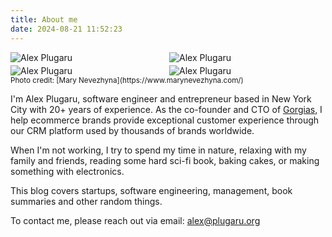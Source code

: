 ```yaml
---
title: About me 
date: 2024-08-21 11:52:23
---
```


<style>
.image-gallery {
    display: grid;
    grid-template-columns: 1fr 1fr;
    gap: 4px;
}
</style>

<div class="image-gallery">
    <img src="/images/alex-plugaru-1.jpg" alt="Alex Plugaru" title="Alex Plugaru"/>
    <img src="/images/alex-plugaru-3.jpg" alt="Alex Plugaru" title="Alex Plugaru"/>
    <img src="/images/alex-plugaru-4.jpg" alt="Alex Plugaru" title="Alex Plugaru"/>
    <img src="/images/alex-plugaru-2.jpg" alt="Alex Plugaru" title="Alex Plugaru"/>
</div>
<span style="font-size: smaller">Photo credit: [Mary Nevezhyna](https://www.marynevezhyna.com/)</span>

I'm Alex Plugaru, software engineer and entrepreneur based in New York City with 20+ years of experience.
As the co-founder and CTO of [Gorgias](https://www.gorgias.com), I help ecommerce brands provide exceptional customer 
experience through our CRM platform used by thousands of brands worldwide.

When I'm not working, I try to spend my time in nature, relaxing with my family and friends, reading some hard sci-fi 
book, baking cakes, or making something with electronics.

This blog covers startups, software engineering, management, book summaries and other random things.

To contact me, please reach out via email: [alex@plugaru.org](mailto:alex@plugaru.org)
